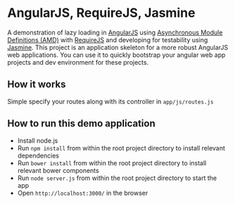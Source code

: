 # AngularJS, RequireJS, Jasmine

A demonstration of lazy loading in [AngularJS](http://angularjs.org/) using [Asynchronous Module Definitions (AMD)](http://wiki.commonjs.org/wiki/Modules/AsynchronousDefinition) with [RequireJS](http://requirejs.org/) and developing for testability using [Jasmine](http://jasmine.github.io/).
This project is an application skeleton for a more robust AngularJS web applications. You can use it to quickly bootstrap your angular web app projects and dev environment for these projects.

## How it works
Simple specify your routes along with its controller in `app/js/routes.js`

## How to run this demo application
* Install node.js
* Run `npm install` from within the root project directory to install relevant dependencies
* Run `bower install` from within the root project directory to install relevant bower components
* Run `node server.js` from within the root project directory to start the app
* Open `http://localhost:3000/` in the browser
